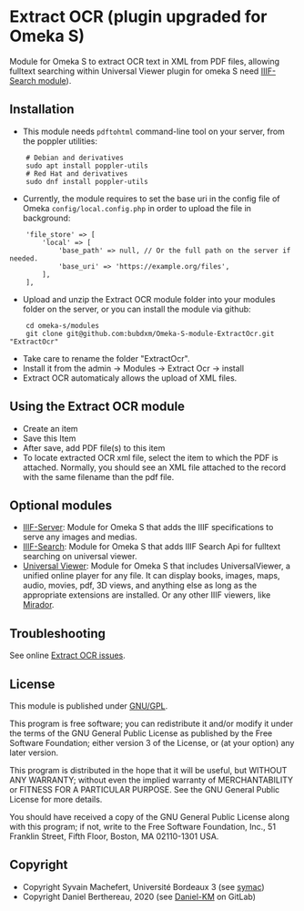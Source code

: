 Extract OCR (plugin upgraded for Omeka S)
=========================================


Module for Omeka S to extract OCR text in XML from PDF files, allowing fulltext
searching within Universal Viewer plugin for omeka S  need [IIIF-Search module](https://github.com/bubdxm/Omeka-S-module-IiifSearch)).


Installation
------------

- This module needs `pdftohtml` command-line tool on your server, from the
  poppler utilities:

```
    # Debian and derivatives
    sudo apt install poppler-utils
    # Red Hat and derivatives
    sudo dnf install poppler-utils
```

- Currently, the module requires to set the base uri in the config file of Omeka
  `config/local.config.php` in order to upload the file in background:

```
    'file_store' => [
        'local' => [
            'base_path' => null, // Or the full path on the server if needed.
            'base_uri' => 'https://example.org/files',
        ],
    ],
```

- Upload and unzip the Extract OCR module folder into your modules folder on the
  server, or you can install the module via github:

```
    cd omeka-s/modules
    git clone git@github.com:bubdxm/Omeka-S-module-ExtractOcr.git "ExtractOcr"
```

- Take care to rename the folder "ExtractOcr".
- Install it from the admin → Modules → Extract Ocr -> install
- Extract OCR automaticaly allows the upload of XML files.

Using the Extract OCR module
---------------------------

- Create an item
- Save this Item
- After save, add PDF file(s) to this item
- To locate extracted OCR xml file, select the item to which the PDF is
  attached. Normally, you should see an XML file attached to the record with the
  same filename than the pdf file.


Optional modules
----------------

- [IIIF-Server](https://github.com/bubdxm/Omeka-S-module-IiifServer): Module for
  Omeka S that adds the IIIF specifications to serve any images and medias.
- [IIIF-Search](https://github.com/bubdxm/Omeka-S-module-IiifSearch):  Module
  for Omeka S that adds IIIF Search Api for fulltext searching on universal
  viewer.
- [Universal Viewer](https://gitlab.com/Daniel-KM/Omeka-S-module-UniversalViewer):
  Module for Omeka S that includes UniversalViewer, a unified online player for
  any file. It can display books, images, maps, audio, movies, pdf, 3D views,
  and anything else as long as the appropriate extensions are installed.
  Or any other IIIF viewers, like [Mirador](https://gitlab.com/Daniel-KM/Omeka-S-module-Mirador).


Troubleshooting
---------------

See online [Extract OCR issues](https://github.com/bubdxm/Omeka-S-module-ExtractOcr/issues).


License
-------

This module is published under [GNU/GPL](https://www.gnu.org/licenses/gpl-3.0.html).

This program is free software; you can redistribute it and/or modify it under
the terms of the GNU General Public License as published by the Free Software
Foundation; either version 3 of the License, or (at your option) any later
version.

This program is distributed in the hope that it will be useful, but WITHOUT
ANY WARRANTY; without even the implied warranty of MERCHANTABILITY or FITNESS
FOR A PARTICULAR PURPOSE. See the GNU General Public License for more
details.

You should have received a copy of the GNU General Public License along with
this program; if not, write to the Free Software Foundation, Inc.,
51 Franklin Street, Fifth Floor, Boston, MA 02110-1301 USA.


Copyright
---------

* Copyright Syvain Machefert, Université Bordeaux 3 (see [symac](https://github.com/symac))
* Copyright Daniel Berthereau, 2020 (see [Daniel-KM](https://gitlab.com/Daniel-KM) on GitLab)

